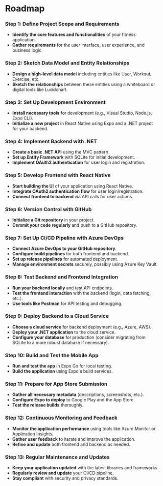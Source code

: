 # Roadmap #

### Step 1: Define Project Scope and Requirements
- **Identify the core features and functionalities** of your fitness application.
- **Gather requirements** for the user interface, user experience, and business logic.

### Step 2: Sketch Data Model and Entity Relationships
- **Design a high-level data model** including entities like User, Workout, Exercise, etc.
- **Sketch the relationships** between these entities using a whiteboard or digital tools like Lucidchart.

### Step 3: Set Up Development Environment
- **Install necessary tools** for development (e.g., Visual Studio, Node.js, Expo CLI).
- **Initialize a new project** in React Native using Expo and a .NET project for your backend.

### Step 4: Implement Backend with .NET
- **Create a basic .NET API** using the MVC pattern.
- **Set up Entity Framework** with SQLite for initial development.
- **Implement OAuth2 authentication** for user login and registration.

### Step 5: Develop Frontend with React Native
- **Start building the UI** of your application using React Native.
- **Integrate OAuth2 authentication flow** for user login/registration.
- **Connect frontend to backend** via API calls for user actions.

### Step 6: Version Control with GitHub
- **Initialize a Git repository** in your project.
- **Commit your code regularly** and push to a GitHub repository.

### Step 7: Set Up CI/CD Pipeline with Azure DevOps
- **Connect Azure DevOps to your GitHub repository**.
- **Configure build pipelines** for both frontend and backend.
- **Set up release pipelines** for automated deployment.
- **Manage environment secrets** securely, possibly using Azure Key Vault.

### Step 8: Test Backend and Frontend Integration
- **Run your backend locally** and test API endpoints.
- **Test the frontend interaction** with the backend (login, data fetching, etc.).
- **Use tools like Postman** for API testing and debugging.

### Step 9: Deploy Backend to a Cloud Service
- **Choose a cloud service** for backend deployment (e.g., Azure, AWS).
- **Deploy your .NET application** to the cloud service.
- **Configure your database** for production (consider migrating from SQLite to a more robust database if necessary).

### Step 10: Build and Test the Mobile App
- **Run and test the app** in Expo Go for local testing.
- **Build the application** using Expo's build services.

### Step 11: Prepare for App Store Submission
- **Gather all necessary metadata** (descriptions, screenshots, etc.).
- **Configure Expo to deploy** to Google Play and the App Store.
- **Test the release builds** thoroughly.

### Step 12: Continuous Monitoring and Feedback
- **Monitor the application performance** using tools like Azure Monitor or Application Insights.
- **Gather user feedback** to iterate and improve the application.
- **Refine and update** both frontend and backend as needed.

### Step 13: Regular Maintenance and Updates
- **Keep your application updated** with the latest libraries and frameworks.
- **Regularly review and update** your CI/CD pipeline.
- **Stay compliant** with security and privacy standards.
